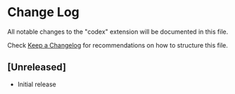 # Change Log

All notable changes to the "codex" extension will be documented in this file.

Check [Keep a Changelog](http://keepachangelog.com/) for recommendations on how to structure this file.

## [Unreleased]

- Initial release